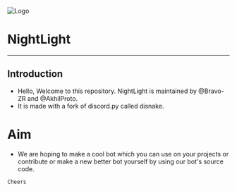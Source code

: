 ![Logo](https://github.com/AkhilProto/Akhils-Servant-Discord-Bot/assets/102037087/63725963-bf13-4ac9-b604-90a5ee004282)


# NightLight
<hr>

## Introduction
- Hello, Welcome to this repository. NightLight is maintained by @Bravo-ZR and @AkhilProto.
- It is made with a fork of discord.py called disnake.
# Aim
- We are hoping to make a cool bot which you can use on your projects or contribute or make a new better bot yourself by using our bot's source code.

`Cheers`

